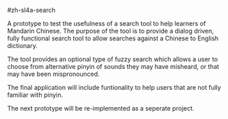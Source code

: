 #zh-sl4a-search

A prototype to test the usefulness of a search tool to help learners of Mandarin Chinese. The purpose of the tool is to provide a dialog driven, fully functional search tool to allow searches against a Chinese to English dictionary.

The tool provides an optional type of fuzzy search which allows a user to choose from alternative pinyin of sounds they may have misheard, or that may have been mispronounced.

The final application will include funtionality to help users that are not fully familiar with pinyin.
 
The next prototype will be re-implemented as a seperate project.

